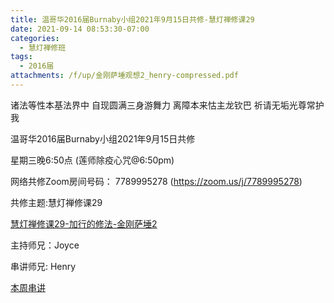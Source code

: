 ```yaml
---
title: 温哥华2016届Burnaby小组2021年9月15日共修-慧灯禅修课29
date: 2021-09-14 08:53:30-07:00
categories:
  - 慧灯禅修班
tags:
  - 2016届
attachments: /f/up/金刚萨埵观想2_henry-compressed.pdf
---
```

诸法等性本基法界中 自现圆满三身游舞力 离障本来怙主龙钦巴 祈请无垢光尊常护我

温哥华2016届Burnaby小组2021年9月15日共修 

星期三晚6:50点 (莲师除疫心咒@6:50pm)

网络共修Zoom房间号码： 7789995278 (<https://zoom.us/j/7789995278>)

共修主题:慧灯禅修课29

[慧灯禅修课29-加行的修法-金刚萨埵2](https://www.huidengzhiguang.com/index.php/huideng-jiangtang/2016-07-21-09-15-04/2018-02-06-07-52-48/3837-l19007) 


主持师兄：Joyce

串讲师兄: Henry

[本周串讲](https://s3.ap-northeast-1.wasabisys.com/hdcx/hdv/f/up/金刚萨埵观想2_henry-compressed.pdf)
